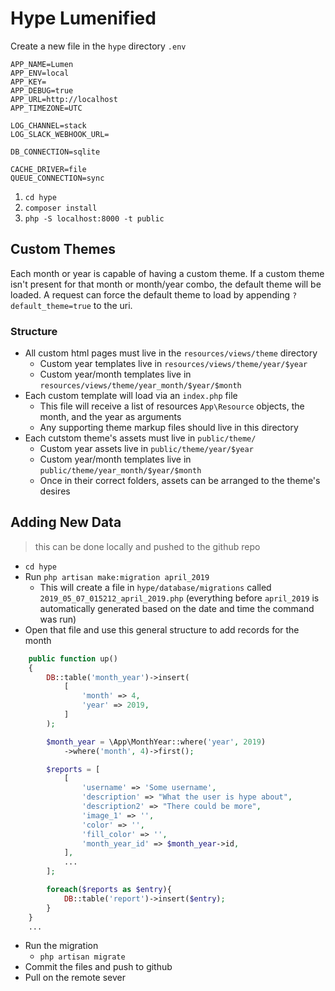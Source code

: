 # Hype Lumenified

Create a new file in the `hype` directory `.env`

```
APP_NAME=Lumen
APP_ENV=local
APP_KEY=
APP_DEBUG=true
APP_URL=http://localhost
APP_TIMEZONE=UTC

LOG_CHANNEL=stack
LOG_SLACK_WEBHOOK_URL=

DB_CONNECTION=sqlite

CACHE_DRIVER=file
QUEUE_CONNECTION=sync
```

1. `cd hype`
2. `composer install`
3. `php -S localhost:8000 -t public`

## Custom Themes

Each month or year is capable of having a custom theme. If a custom theme isn't present for that month or month/year combo, the default theme will be loaded. A request can force the default theme to load by appending `?default_theme=true` to the uri.

### Structure

* All custom html pages must live in the `resources/views/theme` directory
    * Custom year templates live in `resources/views/theme/year/$year`
    * Custom year/month templates live in `resources/views/theme/year_month/$year/$month`
* Each custom template will load via an `index.php` file
    * This file will receive a list of resources `App\Resource` objects, the month, and the year as arguments
    * Any supporting theme markup files should live in this directory
* Each cutstom theme's assets must live in `public/theme/`
    * Custom year assets live in `public/theme/year/$year`
    * Custom year/month templates live in `public/theme/year_month/$year/$month`
    * Once in their correct folders, assets can be arranged to the theme's desires

## Adding New Data

> this can be done locally and pushed to the github repo

* `cd hype`
* Run `php artisan make:migration april_2019`
    * This will create a file in `hype/database/migrations` called `2019_05_07_015212_april_2019.php` (everything before `april_2019` is automatically generated based on the date and time the command was run)
* Open that file and use this general structure to add records for the month

```php
    public function up()
    {
        DB::table('month_year')->insert(
            [
                'month' => 4,
                'year' => 2019,
            ]
        );

        $month_year = \App\MonthYear::where('year', 2019)
            ->where('month', 4)->first();

        $reports = [
            [
                'username' => 'Some username',
                'description' => "What the user is hype about",
                'description2' => "There could be more",
                'image_1' => '',
                'color' => '',
                'fill_color' => '',
                'month_year_id' => $month_year->id,
            ],
            ...
        ];

        foreach($reports as $entry){
            DB::table('report')->insert($entry);
        }
    }
    ...
```

* Run the migration
    * `php artisan migrate`
* Commit the files and push to github
* Pull on the remote sever

